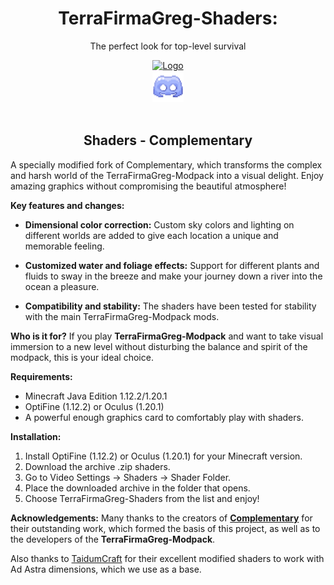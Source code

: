 <div align="center">
<h1>TerraFirmaGreg-Shaders:</h1>
  
<a>The perfect look for top-level survival</a>

<a href="https://github.com/TerraFirmaGreg-Team/Modpack-Modern">
    <img src="https://github.com/TerraFirmaGreg-Team/.github/blob/main/branding/icon/v3/tfg_logo_shader_1080p.png?raw=true" alt="Logo" height="120"/>
  </a>
  </br>
  <a href="https://discord.gg/AEaCzCTUwQ">
    <img src="https://github.com/TerraFirmaGreg-Team/.github/blob/main/branding/button/brands/discord_logo_32x.png?raw=true" alt="Join our Discord" height="50"/>
  </a>
  </br>
  </br>
  <h2>Shaders - Complementary</h2>
</div>

A specially modified fork of Complementary, which transforms the complex and harsh world of the TerraFirmaGreg-Modpack into a visual delight. Enjoy amazing graphics without compromising the beautiful atmosphere!

**Key features and changes:**
- **Dimensional color correction:** Custom sky colors and lighting on different worlds are added to give each location a unique and memorable feeling.

- **Customized water and foliage effects:** Support for different plants and fluids to sway in the breeze and make your journey down a river into the ocean a pleasure.

- **Compatibility and stability:** The shaders have been tested for stability with the main TerraFirmaGreg-Modpack mods.

**Who is it for?**
If you play **TerraFirmaGreg-Modpack** and want to take visual immersion to a new level without disturbing the balance and spirit of the modpack, this is your ideal choice.

**Requirements:**
- Minecraft Java Edition 1.12.2/1.20.1
- OptiFine (1.12.2) or Oculus (1.20.1)
- A powerful enough graphics card to comfortably play with shaders.

**Installation:**

1. Install OptiFine (1.12.2) or Oculus (1.20.1) for your Minecraft version.
2.  Download the archive .zip shaders.
3.  Go to Video Settings -> Shaders -> Shader Folder.
4.  Place the downloaded archive in the folder that opens.
5. Choose TerraFirmaGreg-Shaders from the list and enjoy!

**Acknowledgements:**
Many thanks to the creators of **[Complementary](https://www.curseforge.com/minecraft/shaders/complementary-unbound)** for their outstanding work, which formed the basis of this project, as well as to the developers of the **TerraFirmaGreg-Modpack**.

Also thanks to [TaidumCraft](https://modrinth.com/modpack/taidumcraft) for their excellent modified shaders to work with Ad Astra dimensions, which we use as a base.

